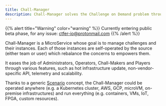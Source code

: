 ```yaml
---
title: Chall-Manager
description: Chall-Manager solves the Challenge on Demand problem through a generalization technically based upon Pulumi, and embodies the State-of-the-Art Continuous Deployment practices.
---
```


{{% alert title="Warning" color="warning" %}}
Currently entering public beta phase, for any issue: ctfer-io@protonmail.com 
{{% /alert %}}

Chall-Manager is a MicroService whose goal is to manage challenges and their instances.
Each of those instances are self-operated by the source (either team or user) which rebalance the concerns to empowers them.

It eases the job of Administrators, Operators, Chall-Makers and Players through various features, such as hot infrastructure update, non-vendor-specific API, telemetry and scalability.

Thanks to a generic [Scenario](/docs/chall-manager/glossary#scenario) concept, the Chall-Manager could be operated anywhere (e.g. a Kubernetes cluster, AWS, GCP, microVM, on-premise infrastructures) and run everything (e.g. containers, VMs, IoT, FPGA, custom resources).
